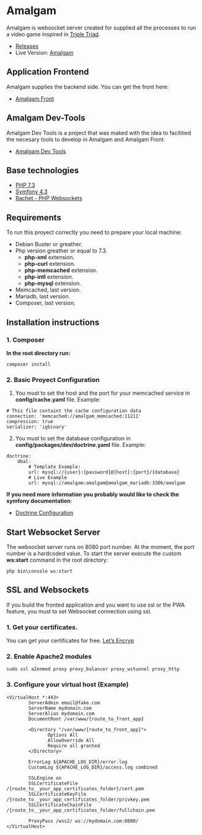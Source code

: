 # Amalgam
Amalgam is websocket server created for supplied all the processes to run a video game inspired in [Triple Triad](https://finalfantasy.fandom.com/wiki/Triple_Triad).
- [Releases](https://github.com/ogueta93/amalgam/releases)
- Live Version: [Amalgam](https://amalgam-showcase.vascoframework.es/)

## Application Frontend
Amalgam supplies the backend side. You can get the front here: 
- [Amalgam Front](https://github.com/ogueta93/amalgam-front)

## Amalgam Dev-Tools
Amalgam Dev Tools is a project that was maked with the idea to facilitied the necesary tools to develop in Amalgam and Amalgam Front.
- [Amalgam Dev Tools](https://github.com/ogueta93/amalgam-dev-tools)

## Base technologies
- [PHP 7.3](https://www.php.net/manual/en/intro-whatis.php)
- [Symfony 4.3](https://symfony.com/)
- [Rachet - PHP Websockets](http://socketo.me/)

## Requirements
To run this proyect correctly you need to prepare your local machine:

- Debian Buster or greather.
- Php version greather or equal to 7.3.
	- **php-xml** extension.
	- **php-curl** extension. 
	- **php-memcached** extension.
	- **php-intl** extension. 
	- **php-mysql** extension.
- Memcached, last version.
- Mariadb, last version.
- Composer, last version.

## Installation instructions

### 1. Composer
**In the root directory run:**
```
composer install
```

### 2. Basic Proyect Configuration
1. You must to set the host and the port for your memcached service in **config/cache.yaml** file. Example:
```
# This file containt the cache configuration data
connection: 'memcached://amalgam_memcached:11211'
compression: true
serializer: 'igbinary'
```
2. You must to set  the database configuration in **config/packages/dev/doctrine.yaml** file. Example:
```
doctrine:
	dbal:
		# Template Example:
		url: mysql://{user}:{password}@{host}:{port}/{database}
		# Live Example 
		url: mysql://amalgam:amalgam@amalgam_mariadb:3306/amalgam
```

**If you need more information you probably would like to check the symfony documentation**:
- [Doctrine Configuration](https://symfony.com/doc/current/reference/configuration/doctrine.html)

## Start Websocket Server
The websocket server runs on 8080 port number. At the moment, the port number is a hardcoded value.
To start the server execute the custom **ws:start** command in the root directory:
```
php bin\console ws:start
```

## SSL and Websockets
If you build the fronted application and you want to use ssl or the PWA feature, you must to set Websocket connection using ssl.

### 1. Get your certificates.
You can get your certificates for free. [Let’s Encryp](https://letsencrypt.org/)

### 2. Enable Apache2 modules
```
sudo ssl a2enmod proxy proxy_balancer proxy_wstunnel proxy_http
```

### 3. Configure your virtual host (Example)
```
<VirtualHost *:443>
        ServerAdmin email@fake.com
        ServerName mydomain.com
        ServerAlias mydomain.com
        DocumentRoot /var/www/{route_to_front_app}

        <Directory "/var/www/{route_to_front_app}">
               Options All
               AllowOverride All
               Require all granted
        </Directory>

        ErrorLog ${APACHE_LOG_DIR}/error.log
        CustomLog ${APACHE_LOG_DIR}/access.log combined

        SSLEngine on
        SSLCertificateFile /{route_to__your_app_certificates_folder}/cert.pem
        SSLCertificateKeyFile /{route_to__your_app_certificates_folder/privkey.pem
        SSLCertificateChainFile /{route_to__your_app_certificates_folder/fullchain.pem
        
        ProxyPass /wss2/ ws://mydomain.com:8080/
</VirtualHost>
```

